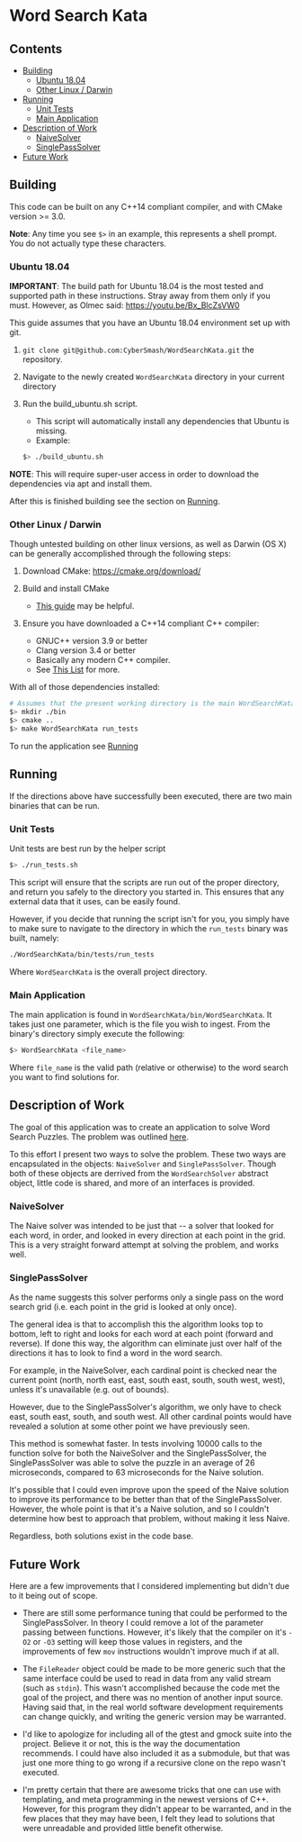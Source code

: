 # Word Search Kata

## Contents
- [Building](#building)
   - [Ubuntu 18.04](#ubuntu-1804)
   - [Other Linux / Darwin](#other-linux--darwin)
- [Running](#running)
   - [Unit Tests](#unit-tests)
   - [Main Application](#main-application)
- [Description of Work](#description-of-work)
   - [NaiveSolver](#naivesolver)
   - [SinglePassSolver](#singlepasssolver)
- [Future Work](#future-work)

## Building

This code can be built on any C++14 compliant compiler, and with CMake version >= 3.0. 

**Note**: Any time you see `$>` in an example, this represents a shell prompt. You do not
actually type these characters.

### Ubuntu 18.04

**IMPORTANT**: The build path for Ubuntu 18.04 is the most tested and supported path in these 
instructions. Stray away from them only if you must. However, as Olmec said: https://youtu.be/Bx_BlcZsVW0

This guide assumes that you have an Ubuntu 18.04 environment set up with git.  

1. `git clone git@github.com:CyberSmash/WordSearchKata.git` the repository.
1. Navigate to the newly created `WordSearchKata` directory in your current directory
1. Run the build_ubuntu.sh script.
   - This script will automatically install any dependencies that Ubuntu is missing.
   - Example:
   
   ```bash
   $> ./build_ubuntu.sh
   ```

**NOTE**: This will require super-user access in order to download the dependencies via apt and 
install them.

After this is finished building see the section on [Running](#running).

### Other Linux / Darwin
Though untested building on other linux versions, as well as Darwin (OS X) can be generally
accomplished through the following steps:

1. Download CMake: https://cmake.org/download/
1. Build and install CMake
   - [This guide](https://cmake.org/install/) may be helpful.
1. Ensure you have downloaded a C++14 compliant C++ compiler:
   
   - GNUC++ version 3.9 or better  
   - Clang version 3.4 or better
   - Basically any modern C++ compiler.  
   - See [This List](https://en.cppreference.com/w/cpp/compiler_support) for more.

With all of those dependencies installed:

```bash
# Assumes that the present working directory is the main WordSearchKata folder
$> mkdir ./bin
$> cmake ..
$> make WordSearchKata run_tests
```

To run the application see [Running](#running)

## <a href="#running"></a>Running
If the directions above have successfully been executed, there are two main binaries that can be 
run.

### Unit Tests
Unit tests are best run by the helper script 
```bash
$> ./run_tests.sh
```

This script will ensure that the scripts are run out of the proper directory, and return you safely to
the directory you started in. This ensures that any external data that it uses, can be easily found.

However, if you decide that running the script isn't for you, you simply have to make sure to navigate
to the directory in which the `run_tests` binary was built, namely:
```bash
./WordSearchKata/bin/tests/run_tests
``` 
Where `WordSearchKata` is the overall project directory. 

### Main Application
The main application is found in `WordSearchKata/bin/WordSearchKata`. It takes just one parameter,
which is the file you wish to ingest. From the binary's directory simply execute the following:

```bash
$> WordSearchKata <file_name>
```
Where `file_name` is the valid path (relative or otherwise) to the word search you want to find solutions 
for.

## Description of Work
The goal of this application was to create an application to solve Word Search Puzzles. The problem
was outlined [here](https://github.com/PillarTechnology/kata-word-search).

To this effort I present two ways to solve the problem. These two ways are encapsulated in the
objects: `NaiveSolver` and `SinglePassSolver`. Though both of these objects are derrived from the
`WordSearchSolver` abstract object, little code is shared, and more of an interfaces is provided.

### NaiveSolver
The Naive solver was intended to be just that -- a solver that looked for each word, in order, 
and looked in every direction at each  point in the grid. This is a very straight forward attempt
at solving the problem, and works well.


### SinglePassSolver
As the name suggests this solver performs only a single pass on the word search grid (i.e. each point
in the grid is looked at only once).

The general idea is that to accomplish this the algorithm looks top to bottom, left to right and looks for each 
word at each point (forward and reverse). If done this way, the algorithm can eliminate just over half
of the directions it has to look to find a word in the word search.

For example, in the NaiveSolver, each cardinal point is checked near the current point (north, 
north east, east, south east, south, south west, west), unless it's unavailable (e.g. out of bounds).

However, due to the SinglePassSolver's algorithm, we only have to check east, south east, south, 
and south west. All other cardinal points would have revealed a solution at some other point we have
previously seen.

This method is somewhat faster. In tests involving 10000 calls to the function solve for both
the NaiveSolver and the SinglePassSolver, the SinglePassSolver was able to solve the puzzle 
in an average of 26 microseconds, compared to 63 microseconds for the Naive solution.

It's possible that I could even improve upon the speed of the Naive solution to improve its performance
to be better than that of the SinglePassSolver. However, the whole point is that it's a Naive solution,
and so I couldn't determine how best to approach that problem, without making it less Naive.

Regardless, both solutions exist in the code base.

## Future Work

Here are a few improvements that I considered implementing but didn't due to it being out of 
scope.

- There are still some performance tuning that could be performed to the SinglePassSolver. In theory
I could remove a lot of the parameter passing between functions. However, it's likely that the compiler
on it's `-O2` or `-O3` setting will keep those values in registers, and the improvements of few `mov`
instructions wouldn't improve much if at all.

- The `FileReader` object could be made to be more generic such that the same interface could
be used to read in data from any valid stream (such as `stdin`). This wasn't accomplished
because the code met the goal of the project, and there was no mention of another input source.
Having said that, in the real world software development requirements can change quickly, and 
writing the generic version may be warranted.

- I'd like to apologize for including all of the gtest and gmock suite into the project. Believe it or not,
this is the way the documentation recommends. I could have also included it as a submodule, but that
was just one more thing to go wrong if a recursive clone on the repo wasn't executed.

- I'm pretty certain that there are awesome tricks that one can use with templating, and meta programming
in the newest versions of C++. However, for this program they didn't appear to be warranted, and in
the few places that they may have been, I felt they lead to solutions that were unreadable and provided
little benefit otherwise.